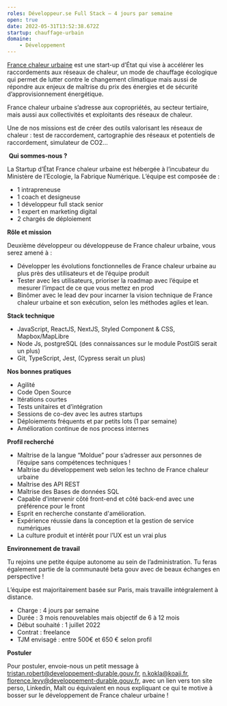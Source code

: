 ```yaml
---
roles: Développeur.se Full Stack – 4 jours par semaine
open: true
date: 2022-05-31T13:52:38.672Z
startup: chauffage-urbain
domaine:
    - Développement
---
```

[France chaleur urbaine](https://france-chaleur-urbaine.beta.gouv.fr/) est une start-up d’État qui vise à accélérer les raccordements aux réseaux de chaleur, un mode de chauffage écologique qui permet de lutter contre le changement climatique mais aussi de répondre aux enjeux de maîtrise du prix des énergies et de sécurité d’approvisionnement énergétique.

France chaleur urbaine s’adresse aux copropriétés, au secteur tertiaire, mais aussi aux collectivités et exploitants des réseaux de chaleur.

Une de nos missions est de créer des outils valorisant les réseaux de chaleur : test de raccordement, cartographie des réseaux et potentiels de raccordement, simulateur de CO2...

 **Qui sommes-nous ?**

La Startup d’État France chaleur urbaine est hébergée à l’incubateur du Ministère de l’Ecologie, la Fabrique Numérique. L’équipe est composée de :

* 1 intrapreneuse
* 1 coach et designeuse
* 1 développeur full stack senior
* 1 expert en marketing digital
* 2 chargés de déploiement

**Rôle et mission**

Deuxième développeur ou développeuse de France chaleur urbaine, vous serez amené à :

* Développer les évolutions fonctionnelles de France chaleur urbaine au plus près des utilisateurs et de l’équipe produit
* Tester avec les utilisateurs, prioriser la roadmap avec l’équipe et mesurer l’impact de ce que vous mettez en prod
* Binômer avec le lead dev pour incarner la vision technique de France chaleur urbaine et son exécution, selon les méthodes agiles et lean.

**Stack technique**

* JavaScript, ReactJS, NextJS, Styled Component & CSS, Mapbox/MapLibre
* Node Js, postgreSQL (des connaissances sur le module PostGIS serait un plus)
* Git, TypeScript, Jest, (Cypress serait un plus)

**Nos bonnes pratiques**

* Agilité
* Code Open Source
* Itérations courtes 
* Tests unitaires et d’intégration
* Sessions de co-dev avec les autres startups
* Déploiements fréquents et par petits lots (1 par semaine)
* Amélioration continue de nos process internes

**Profil recherché**

* Maîtrise de la langue “Moldue” pour s’adresser aux personnes de l’équipe sans compétences techniques !
* Maîtrise du développement web selon les techno de France chaleur urbaine 
* Maîtrise des API REST
* Maîtrise des Bases de données SQL
* Capable d’intervenir côté front-end et côté back-end avec une préférence pour le front 
* Esprit en recherche constante d'amélioration.
* Expérience réussie dans la conception et la gestion de service numériques
* La culture produit et intérêt pour l’UX est un vrai plus 

**Environnement de travail**

Tu rejoins une petite équipe autonome au sein de l’administration. Tu feras également partie de la communauté beta gouv avec de beaux échanges en perspective !

L’équipe est majoritairement basée sur Paris, mais travaille intégralement à distance.

* Charge : 4 jours par semaine
* Durée : 3 mois renouvelables mais objectif de 6 à 12 mois
* Début souhaité : 1 juillet 2022
* Contrat : freelance
* TJM envisagé : entre 500€ et 650 € selon profil

**Postuler**

Pour postuler, envoie-nous un petit message à [tristan.robert@developpement-durable.gouv.fr](mailto:tristan.robert@developpement-durable.gouv.fr), [n.kokla@koaji.fr](mailto:n.kokla@koaji.fr), [florence.levy@developpement-durable.gouv.fr](mailto:florence.levy@developpement-durable.gouv.fr), avec un lien vers ton site perso, Linkedin, Malt ou équivalent en nous expliquant ce qui te motive à bosser sur le développement de France chaleur urbaine !